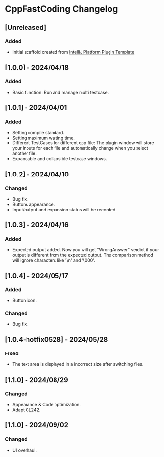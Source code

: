 <!-- Keep a Changelog guide -> https://keepachangelog.com -->

# CppFastCoding Changelog

## [Unreleased]

### Added

- Initial scaffold created
  from [IntelliJ Platform Plugin Template](https://github.com/JetBrains/intellij-platform-plugin-template)

## [1.0.0] - 2024/04/18

### Added

- Basic function: Run and manage multi testcase.

## [1.0.1] - 2024/04/01

### Added

- Setting compile standard.
- Setting maximum waiting time.
- Different TestCases for different cpp file: The plugin window will store your inputs for each file and automatically
  change when you select another file.
- Expandable and collapsible testcase windows.

## [1.0.2] - 2024/04/10

### Changed

- Bug fix.
- Buttons appearance.
- Input/output and expansion status will be recorded.

## [1.0.3] - 2024/04/16

### Added

- Expected output added. Now you will get "WrongAnswer" verdict if your output is different from the expected output.
  The comparison method will ignore characters like '\n' and '\000'.

## [1.0.4] - 2024/05/17

### Added

- Button icon.

### Changed

- Bug fix.

## [1.0.4-hotfix0528] - 2024/05/28

### Fixed

- The text area is displayed in a incorrect size after switching files.

## [1.1.0] - 2024/08/29

### Changed

- Appearance & Code optimization.
- Adapt CL242.

## [1.1.0] - 2024/09/02

### Changed

- UI overhaul.